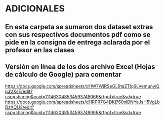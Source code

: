 # ADICIONALES

## En esta carpeta se sumaron dos dataset extras con sus respectivos documentos pdf como se pide en la consigna de entrega aclarada por el profesor en las clases 

## Versión en línea de los dos archivo Excel (Hojas de cálculo de Google) para comentar

https://docs.google.com/spreadsheets/d/1W7WiRSeGL9taZTIq6LVemunyiQpJVXsE/edit?usp=sharing&ouid=111463048534593748066&rtpof=true&sd=true
https://docs.google.com/spreadsheets/d/1RPR7G4DKj760nlDNYaJsH5VgLbDzXQU2/edit?usp=sharing&ouid=111463048534593748066&rtpof=true&sd=true
